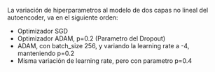 La variación de hiperparametros al modelo de dos capas no lineal del autoencoder, va en el siguiente orden:

* Optimizador SGD
* Optimizador ADAM, p=0.2 (Parametro del Dropout)
* ADAM, con batch_size 256, y variando la learning rate a -4, manteniendo p=0.2
* Misma variación de learning rate, pero con parametro p=0.4
